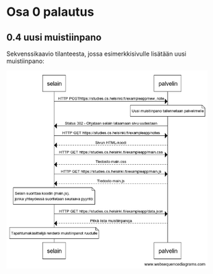 # Osa 0 palautus

## 0.4 uusi muistiinpano

Sekvenssikaavio tilanteesta, jossa esimerkkisivulle lisätään uusi muistiinpano:

<img src="https://github.com/oskarioskari/fullstack_course_2020/blob/main/osa_0/0.4_sekvenssikaavio.png" width="470">

